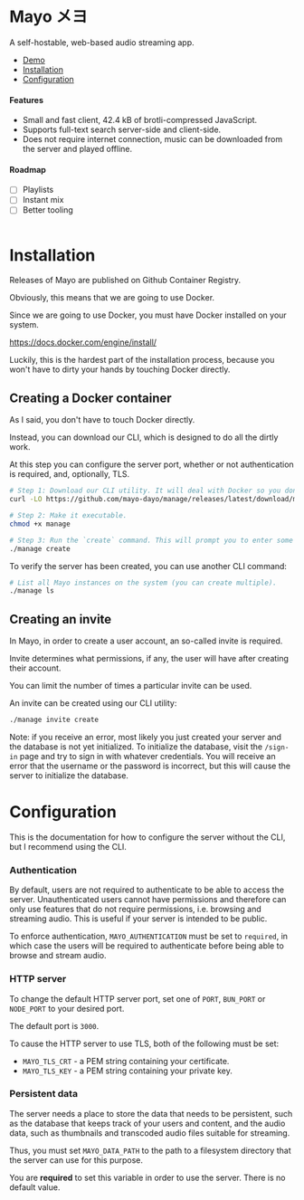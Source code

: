 # Mayo メヨ

A self-hostable, web-based audio streaming app.

- [Demo](https://mayo.clumsy.fish)
- [Installation](#installation)
- [Configuration](#configuration)

#### Features

- Small and fast client, 42.4 kB of brotli-compressed JavaScript.
- Supports full-text search server-side and client-side.
- Does not require internet connection, music can be downloaded from the server and played offline.

#### Roadmap

- [ ] Playlists
- [ ] Instant mix
- [ ] Better tooling

<p align="center">
    <img src="https://github.com/user-attachments/assets/f83e802b-63e3-46d0-add0-52c5d4427b60" alt="" />
</p>

# Installation

Releases of Mayo are published on Github Container Registry.

Obviously, this means that we are going to use Docker.

Since we are going to use Docker, you must have Docker installed on your system.

https://docs.docker.com/engine/install/

Luckily, this is the hardest part of the installation process, because you won't have to dirty your hands by touching Docker directly.

## Creating a Docker container

As I said, you don't have to touch Docker directly. 

Instead, you can download our CLI, which is designed to do all the dirtly work.

At this step you can configure the server port, whether or not authentication is required, and, optionally, TLS.

```sh
# Step 1: Download our CLI utility. It will deal with Docker so you don't have to.
curl -LO https://github.com/mayo-dayo/manage/releases/latest/download/manage

# Step 2: Make it executable.
chmod +x manage

# Step 3: Run the `create` command. This will prompt you to enter some things, and spin up a Docker container.
./manage create
```

To verify the server has been created, you can use another CLI command:

```sh
# List all Mayo instances on the system (you can create multiple).
./manage ls
```

## Creating an invite

In Mayo, in order to create a user account, an so-called invite is required. 

Invite determines what permissions, if any, the user will have after creating their account. 

You can limit the number of times a particular invite can be used.

An invite can be created using our CLI utility:

```sh
./manage invite create
```

Note: if you receive an error, most likely you just created your server and the database is not yet initialized. To initialize the database, visit the `/sign-in` page and try to sign in with whatever credentials. You will receive an error that the username or the password is incorrect, but this will cause the server to initialize the database.

# Configuration

This is the documentation for how to configure the server without the CLI, but I recommend using the CLI.

### Authentication

By default, users are not required to authenticate to be able to access the server. Unauthenticated users cannot have permissions and therefore can only use features that do not require permissions, i.e. browsing and streaming audio. This is useful if your server is intended to be public.

To enforce authentication, `MAYO_AUTHENTICATION` must be set to `required`, in which case the users will be required to authenticate before being able to browse and stream audio.

### HTTP server

To change the default HTTP server port, set one of `PORT`, `BUN_PORT` or `NODE_PORT` to your desired port.

The default port is `3000`.

To cause the HTTP server to use TLS, both of the following must be set:

- `MAYO_TLS_CRT` - a PEM string containing your certificate.
- `MAYO_TLS_KEY` - a PEM string containing your private key.

### Persistent data

The server needs a place to store the data that needs to be persistent, such as the database that keeps track of your users and content, and the audio data, such as thumbnails and transcoded audio files suitable for streaming.

Thus, you must set `MAYO_DATA_PATH` to the path to a filesystem directory that the server can use for this purpose.

You are **required** to set this variable in order to use the server. There is no default value.
